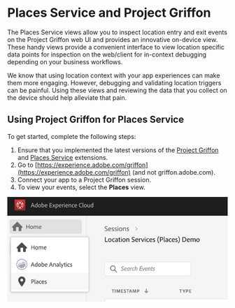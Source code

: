 # Places Service and Project Griffon

The Places Service views allow you to inspect location entry and exit events on the Project Griffon web UI and provides an innovative on-device view. These handy views provide a convenient interface to view location specific data points for inspection on the web/client for in-context debugging depending on your business workflows.

We know that using location context with your app experiences can make them more engaging. However, debugging and validating location triggers can be painful. Using these views and reviewing the data that you collect on the device should help alleviate that pain.

## Using Project Griffon for Places Service

To get started, complete the following steps:

1. Ensure that you implemented the latest versions of the [Project Griffon](../set-up-project-griffon.md) and [Places Service](location-service-and-project-griffon.md) extensions.
2. Go to [https://experience.adobe.com/griffon](https://experience.adobe.com/griffon) \(and not griffon.adobe.com\).
3. Connect your app to a Project Griffon session.
4. To view your events, select the **Places** view.

![](../../../.gitbook/assets/screen-shot-2020-01-13-at-8.53.24-pm.png)

